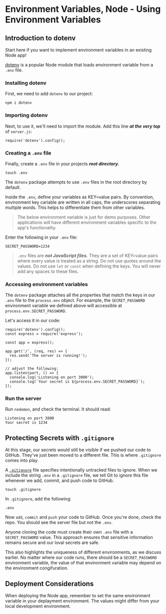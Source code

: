 # Environment Variables, Node - Using Environment Variables
## Introduction to dotenv
Start here if you want to implement environment variables in an existing Node app!

[dotenv](https://www.npmjs.com/package/dotenv) is a popular Node module that loads environment variable from a `.env` file.

### Installing dotenv
First, we need to add `dotenv` to our project:
```
npm i dotenv
```

### Importing dotenv
Next, to use it, we'll need to import the module. Add this line ***at the very top*** of `server.js`:
```
require('dotenv').config();
```

### Creating a `.env` file
Finally, create a `.env` file in your projects ***root directory.***
```
touch .env
```

The `dotenv` package attempts to use `.env` files in the root directory by default.

Inside the `.env`, define your variables as KEY=value pairs. By convention, environment key cariable are written in all caps, the underscores separating multiple words. This helps to differentiate them from other variables. 

> The below environment variable is just for demo purposes. Other applications will have different environment variables specific to the app's functionality.

Enter the following in your `.env` file:
```
SECRET_PASSWORD=1234
```
> `.env` files are ***not JavaScript files.*** They are a set of KEY=value pairs where every value is treated as a string. Do not use quotes around the values. Do not use `let` or `const` when defining the keys. You will never add any spaces to these files.

### Accessing environment variables
The `dotenv` package attaches all the properties that match the keys in our `.env` file to the `process.env` object. For example, the `SECRET_PASSWORD` environment variable we defined above will accessible at `process.env.SECRET_PASSWORD`.

Let's access it in our code:
```
require('dotenv').config();
const express = require('express');

const app = express();

app.get('/', (req, res) => {
  res.send('The server is running!');
});

// adjust the following:
app.listen(port, () => {
  console.log('Listening on port 3000');
  console.log(`Your secret is ${process.env.SECRET_PASSWORD}`);
});
```

### Run the server
Run `nodemon`, and check the terminal. It should read:
```
Listening on port 3000
Your secret is 1234
```

## Protecting Secrets with `.gitignore`
At this stage, our secrets would still be visible if we pushed our code to GitHub. They've just been moved to a different file. This is where `.gitignore` comes into play.

A [`.gitignore`](https://git-scm.com/docs/gitignore) file specifies intentionally untracked files to ignore. When we include the string `.env` in a `.gitignore` file, we tell Git to ignore this file whenever we add, commit, and push code to GitHub.
```
touch .gitignore
```

In `.gitignore`, add the following:
```
.env
```

Now `add`, `commit` and `push` your code to GitHub. Once you're done, check the repo. You should see the server file but not the `.env`.

Anyone cloning the code must create their own `.env` file with a `SECRET_PASSWORD` value. This approach ensures that sensitive information remains secure and our loval secrets are safe. 

This also highlights the uniqueness of different environments, as we discuss earlier. No matter where our code runs, there should be a `SECRET_PASSWORD` environment variable, the value of that environment variable may depend on the environment congifuration. 

## Deployment Considerations
When deploying the Node app, remember to set the same environment variable in your deplayment environment. The values might differ from your local development environment.